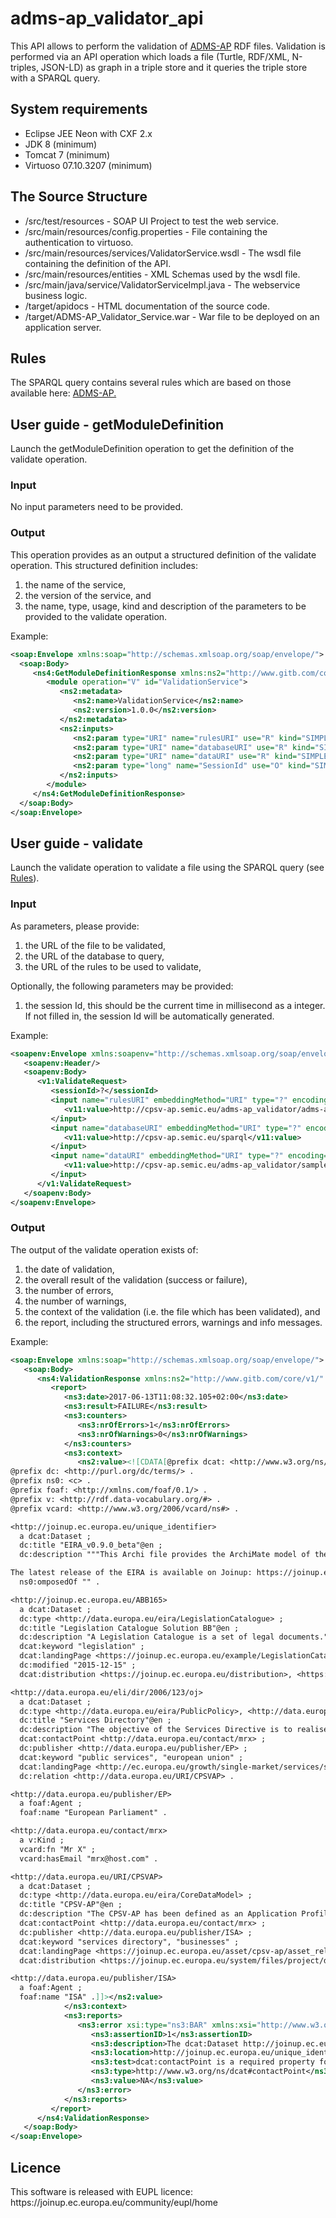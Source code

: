 # adms-ap_validator_api

This API allows to perform the validation of <a href="https://joinup.ec.europa.eu/asset/dcat_application_profile/description">ADMS-AP</a> RDF files.
Validation is performed via an API operation which loads a file (Turtle, RDF/XML, N-triples, JSON-LD) as graph in a triple store and it queries the triple store with a SPARQL query.

<h2>System requirements</h2>

* Eclipse JEE Neon with CXF 2.x 
* JDK 8 (minimum)
* Tomcat 7 (minimum)
* Virtuoso 07.10.3207 (minimum)

<h2>The Source Structure</h2>

* /src/test/resources - SOAP UI Project to test the web service.
* /src/main/resources/config.properties - File containing the authentication to virtuoso.
* /src/main/resources/services/ValidatorService.wsdl - The wsdl file containing the definition of the API.
* /src/main/resources/entities - XML Schemas used by the wsdl file.
* /src/main/java/service/ValidatorServiceImpl.java - The webservice business logic.
* /target/apidocs - HTML documentation of the source code.
* /target/ADMS-AP_Validator_Service.war - War file to be deployed on an application server.

<h2>Rules</h2>

The SPARQL query contains several rules which are based on those available here:
<a href="https://joinup.ec.europa.eu/asset/adms/home">ADMS-AP.</a>

<h2>User guide - getModuleDefinition</h2>

Launch the getModuleDefinition operation to get the definition of the validate operation.

<h3>Input</h3>

No input parameters need to be provided.

<h3>Output</h3>

This operation provides as an output a structured definition of the validate operation.
This structured definition includes:
 <ol>
  <li>the name of the service,</li>
  <li>the version of the service, and</li>
  <li>the name, type, usage, kind and description of the parameters to be provided to the validate operation.</li>
 </ol>
 
 Example:
 
 ```xml
<soap:Envelope xmlns:soap="http://schemas.xmlsoap.org/soap/envelope/">
   <soap:Body>
      <ns4:GetModuleDefinitionResponse xmlns:ns2="http://www.gitb.com/core/v1/" xmlns:ns3="http://www.gitb.com/tr/v1/" xmlns:ns4="http://www.gitb.com/vs/v1/">
         <module operation="V" id="ValidationService">
            <ns2:metadata>
               <ns2:name>ValidationService</ns2:name>
               <ns2:version>1.0.0</ns2:version>
            </ns2:metadata>
            <ns2:inputs>
               <ns2:param type="URI" name="rulesURI" use="R" kind="SIMPLE" desc="The url to the rules to be used to validate."/>
               <ns2:param type="URI" name="databaseURI" use="R" kind="SIMPLE" desc="The url to the database which to query."/>
               <ns2:param type="URI" name="dataURI" use="R" kind="SIMPLE" desc="The url to the data to upload and validate. This parameter is mandatory."/>
               <ns2:param type="long" name="SessionId" use="O" kind="SIMPLE" desc="The session ID."/>
            </ns2:inputs>
         </module>
      </ns4:GetModuleDefinitionResponse>
   </soap:Body>
</soap:Envelope>
 ```
  
<h2>User guide - validate</h2>

Launch the validate operation to validate a file using the SPARQL query (see [Rules](.#Rules)).

<h3>Input</h3>

As parameters, please provide:
    <ol>
    <li>the URL of the file to be validated,</li>
    <li>the URL of the database to query,</li>
    <li>the URL of the rules to be used to validate,</li>
    </ol>
    
Optionally, the following parameters may be provided:
    <ol>
    <li>the session Id, this should be the current time in millisecond as a integer. If not filled in, the session Id will be automatically generated. </li>
    </ol>

Example:

```xml
<soapenv:Envelope xmlns:soapenv="http://schemas.xmlsoap.org/soap/envelope/" xmlns:v1="http://www.gitb.com/vs/v1/" xmlns:v11="http://www.gitb.com/core/v1/">
   <soapenv:Header/>
   <soapenv:Body>
      <v1:ValidateRequest>
         <sessionId>?</sessionId>
         <input name="rulesURI" embeddingMethod="URI" type="?" encoding="?">
            <v11:value>http://cpsv-ap.semic.eu/adms-ap_validator/adms-ap.txt</v11:value>
         </input>
         <input name="databaseURI" embeddingMethod="URI" type="?" encoding="?">
            <v11:value>http://cpsv-ap.semic.eu/sparql</v11:value>
         </input>
         <input name="dataURI" embeddingMethod="URI" type="?" encoding="?">
            <v11:value>http://cpsv-ap.semic.eu/adms-ap_validator/samples/sample-turtle2.ttl</v11:value>
         </input>
      </v1:ValidateRequest>
   </soapenv:Body>
</soapenv:Envelope>
```

<h3>Output</h3>

The output of the validate operation exists of:
   <ol>
   <li>the date of validation,</li>
   <li>the overall result of the validation (success or failure),</li>
   <li>the number of errors,</li>
   <li>the number of warnings,</li>
   <li>the context of the validation (i.e. the file which has been validated), and</li>
   <li>the report, including the structured errors, warnings and info messages.</li>
   </ol>

Example:

```xml
<soap:Envelope xmlns:soap="http://schemas.xmlsoap.org/soap/envelope/">
   <soap:Body>
      <ns4:ValidationResponse xmlns:ns2="http://www.gitb.com/core/v1/" xmlns:ns3="http://www.gitb.com/tr/v1/" xmlns:ns4="http://www.gitb.com/vs/v1/">
         <report>
            <ns3:date>2017-06-13T11:08:32.105+02:00</ns3:date>
            <ns3:result>FAILURE</ns3:result>
            <ns3:counters>
               <ns3:nrOfErrors>1</ns3:nrOfErrors>
               <ns3:nrOfWarnings>0</ns3:nrOfWarnings>
            </ns3:counters>
            <ns3:context>
               <ns2:value><![CDATA[@prefix dcat: <http://www.w3.org/ns/dcat#> .
@prefix dc: <http://purl.org/dc/terms/> .
@prefix ns0: <c> .
@prefix foaf: <http://xmlns.com/foaf/0.1/> .
@prefix v: <http://rdf.data-vocabulary.org/#> .
@prefix vcard: <http://www.w3.org/2006/vcard/ns#> .

<http://joinup.ec.europa.eu/unique_identifier>
  a dcat:Dataset ;
  dc:title "EIRA_v0.9.0_beta"@en ;
  dc:description """This Archi file provides the ArchiMate model of the European Interoperability Reference Architecture (EIRA). The EIRA has been developed in the context of Action 2.1 of the Interoperability Solutions for European Public Administrations (ISA) Programme. The EIRA is a reference architecture focused on the interoperability of digital public services. It is composed of the most important architecture building blocks needed to promote cross-border and cross-sector interactions between public administrations. It is based on the Service Oriented Architecture style and uses ArchiMate as a modelling notation. The EIRA implements the European Interoperability Framework (EIF) . 

The latest release of the EIRA is available on Joinup: https://joinup.ec.europa.eu/asset/eia/description"""@en ;
  ns0:omposedOf "" .

<http://joinup.ec.europa.eu/ABB165>
  a dcat:Dataset ;
  dc:type <http://data.europa.eu/eira/LegislationCatalogue> ;
  dc:title "Legislation Catalogue Solution BB"@en ;
  dc:description "A Legislation Catalogue is a set of legal documents."@en ;
  dcat:keyword "legislation" ;
  dcat:landingPage <https://joinup.ec.europa.eu/example/LegislationCatalogue> ;
  dc:modified "2015-12-15" ;
  dcat:distribution <https://joinup.ec.europa.eu/distribution>, <https://joinup.ec.europa.eu/distribution2> .

<http://data.europa.eu/eli/dir/2006/123/oj>
  a dcat:Dataset ;
  dc:type <http://data.europa.eu/eira/PublicPolicy>, <http://data.europa.eu/eira/BindingInstrument> ;
  dc:title "Services Directory"@en ;
  dc:description "The objective of the Services Directive is to realise the full potential of services markets in Europe by removing legal and administrative barriers to trade. The simplification measures introduced by the Directive have increased transparency and made it easier for businesses and consumers to provide or use services in the Single Market. The Directive was adopted in 2006 and implemented by all EU countries in 2009. The European Commission is now working with EU countries to further improve the Single Market for services."@en ;
  dcat:contactPoint <http://data.europa.eu/contact/mrx> ;
  dc:publisher <http://data.europa.eu/publisher/EP> ;
  dcat:keyword "public services", "european union" ;
  dcat:landingPage <http://ec.europa.eu/growth/single-market/services/services-directive/index_en.htm> ;
  dc:relation <http://data.europa.eu/URI/CPSVAP> .

<http://data.europa.eu/publisher/EP>
  a foaf:Agent ;
  foaf:name "European Parliament" .

<http://data.europa.eu/contact/mrx>
  a v:Kind ;
  vcard:fn "Mr X" ;
  vcard:hasEmail "mrx@host.com" .

<http://data.europa.eu/URI/CPSVAP>
  a dcat:Dataset ;
  dc:type <http://data.europa.eu/eira/CoreDataModel> ;
  dc:title "CPSV-AP"@en ;
  dc:description "The CPSV-AP has been defined as an Application Profile of the ISA² Core Public Service Vocabulary (CPSV). An Application Profile is a specification that re-uses terms from one or more base standards, adding more specificity by identifying mandatory, recommended and optional elements to be used for a particular application, as well as recommendations for controlled vocabularies to be used."@en ;
  dcat:contactPoint <http://data.europa.eu/contact/mrx> ;
  dc:publisher <http://data.europa.eu/publisher/ISA> ;
  dcat:keyword "services directory", "businesses" ;
  dcat:landingPage <https://joinup.ec.europa.eu/asset/cpsv-ap/asset_release/core-public-service-vocabulary-application-profile-v100> ;
  dcat:distribution <https://joinup.ec.europa.eu/system/files/project/d02.02_-_definition_and_development_of_a_data_model_for_description_of_the_services_related_to_kbe-v1.05.docx> .

<http://data.europa.eu/publisher/ISA>
  a foaf:Agent ;
  foaf:name "ISA" .]]></ns2:value>
            </ns3:context>
            <ns3:reports>
               <ns3:error xsi:type="ns3:BAR" xmlns:xsi="http://www.w3.org/2001/XMLSchema-instance">
                  <ns3:assertionID>1</ns3:assertionID>
                  <ns3:description>The dcat:Dataset http://joinup.ec.europa.eu/unique_identifier does not have a dcat:contactPoint property.</ns3:description>
                  <ns3:location>http://joinup.ec.europa.eu/unique_identifier</ns3:location>
                  <ns3:test>dcat:contactPoint is a required property for dcat:Dataset.</ns3:test>
                  <ns3:type>http://www.w3.org/ns/dcat#contactPoint</ns3:type>
                  <ns3:value>NA</ns3:value>
               </ns3:error>
            </ns3:reports>
         </report>
      </ns4:ValidationResponse>
   </soap:Body>
</soap:Envelope>
```

<h2>Licence</h2>
This software is released with EUPL licence: https://joinup.ec.europa.eu/community/eupl/home
